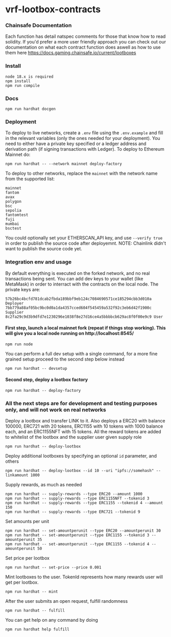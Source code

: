 # vrf-lootbox-contracts

### Chainsafe Documentation

Each function has detail natspec comments for those that know how to read solidity. If you'd prefer a more user friendly approach you can check out our documentation on what each contract function does aswell as how to use them here https://docs.gaming.chainsafe.io/current/lootboxes

### Install

    node 18.x is required
    npm install
    npm run compile

### Docs

    npm run hardhat docgen

### Deployment

To deploy to live networks, create a `.env` file using the `.env.example` and fill in the relevant variables (only the ones needed for your deployment).
You need to either have a private key specified or a ledger address and derivation path (if signing transactions with Ledger).
To deploy to Ethereum Mainnet do:

    npm run hardhat -- --network mainnet deploy-factory

To deploy to other networks, replace the `mainnet` with the network name from the supported list:

    mainnet
    fantom
    avax
    polygon
    bsc
    sepolia
    fantomtest
    fuji
    mumbai
    bsctest

You could optionally set your ETHERSCAN_API key, and use `--verify true` in order to publish the source code after deployemnt. NOTE: Chainlink didn't want to publish the source code yet.

### Integration env and usage

By default everything is executed on the forked network, and no real transactions being sent.
You can add dev keys to your wallet (like MetaMask) in order to interract with the contracts on the local node.
The private keys are:

    57b26bc4bcfd781dcab2fbda189bbf9eb124c7084690571ce185294cbb3d010a Deployer
    7bb779a88af05bc9bc0d0a1da4357cced604f545459a532f92c3eb6d42f1900c Supplier
    8c2fa29c9d3b9dfd7e1230296e1038f8e27d16ce4a5bbbbcb629ac8f0f00e9c9 User

#### First step, launch a local mainnet fork (repeat if things stop working). This will give you a local node running on http://localhost:8545/

    npm run node

You can perform a full dev setup with a single command, for a more fine grained setup proceed to the second step below instead

    npm run hardhat -- devsetup

#### Second step, deploy a lootbox factory

    npm run hardhat -- deploy-factory

### All the next steps are for development and testing purposes only, and will not work on real networks

Deploy a lootbox and transfer LINK to it. Also deploys a ERC20 with balance 100000, ERC721 with 20 tokens, ERC1155 with 10 tokens with 1000 balance each, and an ERC1155NFT with 15 tokens. All the reward tokens are added to whitelist of the lootbox and the supplier user given supply role

    npm run hardhat -- deploy-lootbox

Deploy additional lootboxes by specifying an optional `id` parameter, and others

    npm run hardhat -- deploy-lootbox --id 10 --uri "ipfs://somehash" --linkamount 1000

Supply rewards, as much as needed

    npm run hardhat -- supply-rewards --type ERC20 --amount 1000
    npm run hardhat -- supply-rewards --type ERC1155NFT --tokenid 3
    npm run hardhat -- supply-rewards --type ERC1155 --tokenid 4 --amount 150
    npm run hardhat -- supply-rewards --type ERC721 --tokenid 9

Set amounts per unit 

    npm run hardhat -- set-amountperunit --type ERC20 --amountperunit 30
    npm run hardhat -- set-amountperunit --type ERC1155 --tokenid 3 --amountperunit 35
    npm run hardhat -- set-amountperunit --type ERC1155 --tokenid 4 --amountperunit 50

Set price per lootbox 

    npm run hardhat -- set-price --price 0.001

Mint lootboxes to the user. TokenId represents how many rewards user will get per lootbox.

    npm run hardhat -- mint

After the user submits an open request, fulfill randomness

    npm run hardhat -- fulfill

You can get help on any command by doing

    npm run hardhat help fulfill
